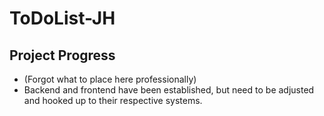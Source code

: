 # ToDoList-JH

## Project Progress

- (Forgot what to place here professionally)
- Backend and frontend have been established, but need to be adjusted and hooked up to their respective systems.
